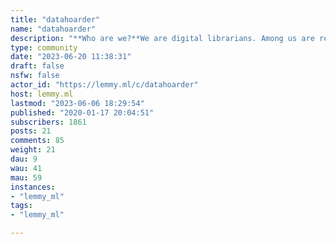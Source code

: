 ```yaml
---
title: "datahoarder" 
name: "datahoarder"
description: "**Who are we?**We are digital librarians. Among us are represented the various reasons to keep data -- legal requirements, competitive requirements, uncertainty of permanence of cloud services, distaste for transmitting your data externally (e.g. government or corporate espionage), cultural and familial archivists, internet collapse preppers, and people who do it themselves so they're sure it's done right. Everyone has their reasons for curating the data they have decided to keep (either forever or For A Damn Long Time). Along the way we have sought out like-minded individuals to exchange strategies, war stories, and cautionary tales of failures.We are one. We are legion. And we're trying really hard not to forget.-- 5-4-3-2-1-bang from [this thread](https://web.archive.org/web/20221111153119/https://old.reddit.com/r/DataHoarder/comments/41tqt4/hi_guys_can_i_kindly_ask_for_an_eli5_of_this/cz53pi0/)"
type: community
date: "2023-06-20 11:38:31"
draft: false
nsfw: false
actor_id: "https://lemmy.ml/c/datahoarder"
host: lemmy.ml
lastmod: "2023-06-06 18:29:54"
published: "2020-01-17 20:04:51"
subscribers: 1861
posts: 21
comments: 85
weight: 21
dau: 9
wau: 41
mau: 59
instances:
- "lemmy_ml"
tags: 
- "lemmy_ml"

---
```

